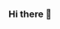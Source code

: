 ### Hi there 👋

<!--
**Anouarmais/anouarmais** is a ✨ _special_ ✨ repository because its `README.md` (this file) appears on your GitHub profile.
los mcritale del carro se empañan tu me me besas pero no me amas
Here are some ideas to get you started:

- 🔭 I’m currently working on ...
- 🌱 I’m currently learning ...
- 👯 I’m looking to collaborate on ...
- 🤔 I’m looking for help with ...
- 💬 Ask me about ...
- 📫 How to reach me: ...
- 😄 Pronouns: ...
- ⚡ Fun fact: ...
-->
